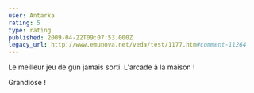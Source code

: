 ```yaml
---
user: Antarka
rating: 5
type: rating
published: 2009-04-22T09:07:53.000Z
legacy_url: http://www.emunova.net/veda/test/1177.htm#comment-11264
---
```

Le meilleur jeu de gun jamais sorti. L'arcade à la maison !

Grandiose !